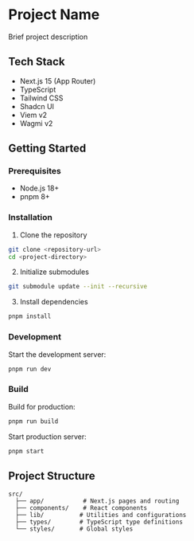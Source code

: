 # Project Name

Brief project description

## Tech Stack

- Next.js 15 (App Router)
- TypeScript
- Tailwind CSS
- Shadcn UI
- Viem v2
- Wagmi v2

## Getting Started

### Prerequisites

- Node.js 18+
- pnpm 8+

### Installation

1. Clone the repository

```bash
git clone <repository-url>
cd <project-directory>
```

2. Initialize submodules

```bash
git submodule update --init --recursive
```

3. Install dependencies

```bash
pnpm install
```

### Development

Start the development server:

```bash
pnpm run dev
```

### Build

Build for production:

```bash
pnpm run build
```

Start production server:

```bash
pnpm start
```

## Project Structure

```
src/
  ├── app/           # Next.js pages and routing
  ├── components/    # React components
  ├── lib/          # Utilities and configurations
  ├── types/        # TypeScript type definitions
  └── styles/       # Global styles
```


<!-- test -->
<!-- 2 -->
<!-- 3 -->